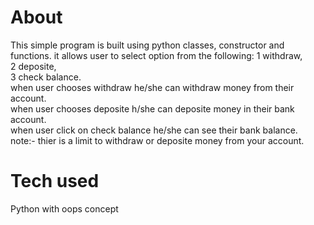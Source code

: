 # About 
This simple program is built using python classes, constructor and functions.
it allows user to select option from the following:
1 withdraw,
<br>
2 deposite,
<br>
3 check balance.
<br>
when user chooses withdraw he/she can withdraw money from their account.
<br>
when user chooses deposite h/she can deposite money in their bank account.
<br>
when user click on check balance he/she can see their bank balance.
<br>
note:- thier is a limit to withdraw or deposite money from your account.

# Tech used
Python with oops concept
